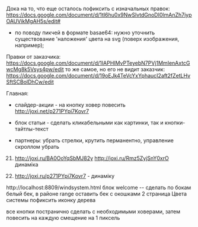 Дока на то, что еще осталось пофиксить с изначальных правок:
https://docs.google.com/document/d/1tI6hu0x9NwSlvtdGnoDI0lmAnZh7iypOAUVikMgAH5s/edit#


- по поводу пикчей в формате basae64: нужно уточнить существование 'наложения' цвета на svg (поверх изображения, например);


Правки от заказчика:
https://docs.google.com/document/d/1IAPHIMvPTeyebN7PVj1MmIenAxtcGwcMg8k5Vsys4pw/edit
то же самое, но его не видит заказчик:
https://docs.google.com/document/d/19oEJk4TeVcYxYphaucI2aft2fZetLHvSftSCBolDhCw/edit


Главная:
- слайдер-акции - на кнопку ховер повесить http://joxi.net/p271PYpi7Kovr7
- блок статьи - сделать кликабельными как картинки, так и кнопки-тайтлы-текст

- партнеры: убрать стрелки, крутить перманентно, управление скроллом убрать

21. http://joxi.ru/BA0OoYqSbMJ82y
http://joxi.ru/Rmz5ZyjSnY0xrO
динаміка

22. http://joxi.ru/p271PYpi7Kovr7 - динаміку


http://localhost:8809/windsystem.html
  блок welcome -- сделать по бокам белый бек, в районе range оставить бек с окошками
  2 страница Цвета системы пофиксить иконку дерева

все кнопки постранично сделать с необходимыми ховерами, затем повесить на каждую смещение на 1 пиксель
